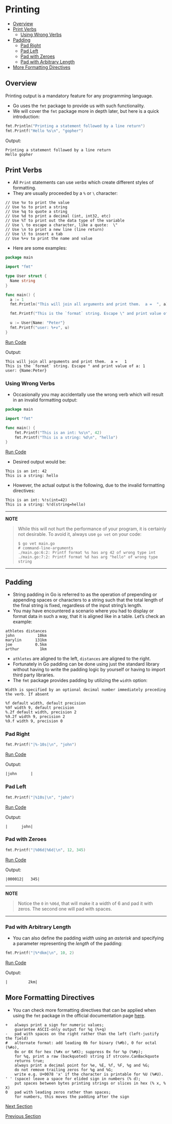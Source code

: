 # Printing

- [Overview](#overview)
- [Print Verbs](#print-verbs)
    - [Using Wrong Verbs](#using-wrong-verbs)
- [Padding](#padding)
    - [Pad Right](#pad-right)
    - [Pad Left](#pad-left)
    - [Pad with Zeroes](#pad-with-zeroes)
    - [Pad with Arbitrary Length](#pad-with-arbitrary-length)
- [More Formatting Directives](#more-formatting-directives)

## Overview

Printing output is a mandatory feature for any programming language.

- Go uses the `fmt` package to provide us with such functionality.
- We will cover the `fmt` package more in depth later, but here is a quick introduction:

```go
fmt.Println("Printing a statement followed by a line return")
fmt.Printf("Hello %s\n", "gopher")
```

Output:

```
Printing a statement followed by a line return
Hello gopher
```

## Print Verbs

- All `Print` statements can use _verbs_ which create different styles of formatting.
- They are usually proceeded by a `%` or `\` character:

```
// Use %v to print the value
// Use %s to print a string
// Use %q to quote a string
// Use %d to print a decimal (int, int32, etc)
// Use %T to print out the data type of the variable
// Use \ to escape a character, like a quote:  \"
// Use \n to print a new line (line return)
// Use \t to insert a tab
// Use %+v to print the name and value
```

- Here are some examples:

```go
package main

import "fmt"

type User struct {
  Name string
}

func main() {
  a := 1
  fmt.Println("This will join all arguments and print them.  a =  ", a)

  fmt.Printf("This is the `format` string. Escape \" and print value of a: %v\n", a)

  u := User{Name: "Peter"}
  fmt.Printf("user: %+v", u)
}
```

[Run Code](https://play.golang.org/p/SAXIMIgrjDW)

Output:

```
This will join all arguments and print them.  a =   1
This is the `format` string. Escape " and print value of a: 1
user: {Name:Peter}
```

### Using Wrong Verbs

- Occasionally you may accidentally use the wrong verb which will result in an invalid formatting output:

```go
package main

import "fmt"

func main() {
	fmt.Printf("This is an int: %s\n", 42)
	fmt.Printf("This is a string: %d\n", "hello")
}
```

[Run Code](https://play.golang.org/p/B5lHfvqUmz3)

- Desired output would be:

```
This is an int: 42
This is a string: hello
```

- However, the actual output is the following, due to the invalid formatting directives:

```
This is an int: %!s(int=42)
This is a string: %!d(string=hello)
```

---
__NOTE__

> While this will not hurt the performance of your program, it is certainly not desirable. To avoid it, always use
> `go vet` on your code:
> ```
> $ go vet main.go
> # command-line-arguments
> ./main.go:6:2: Printf format %s has arg 42 of wrong type int
> ./main.go:7:2: Printf format %d has arg "hello" of wrong type string
> ```
---

## Padding

- String padding in Go is referred to as the operation of prepending or appending spaces or characters to a string such
  that the total length of the final string is fixed, regardless of the input string’s length.
- You may have encountered a scenario where you had to display or format data in such a way, that it is aligned like in
  a table. Let’s check an example:

```
athletes distances
john          10km
marylin      131km
joe          0.5km
arthur         1km
```

- `athletes` are aligned to the left, `distances` are aligned to the right.
- Fortunately in Go padding can be done using just the standard library without having to write the padding logic by
  yourself or having to import third party libraries.
- The `fmt` package provides padding by utilizing the `width` option:

```
Width is specified by an optional decimal number immediately preceding the verb. If absent

%f default width, default precision
%9f width 9, default precision
%.2f default width, precision 2
%9.2f width 9, precision 2
%9.f width 9, precision 0
```

### Pad Right

```go
fmt.Printf("|%-10s|\n", "john")
```

[Run Code](https://play.golang.org/p/ln1wJ0gkuKA)

Output:

```
|john      |
```

### Pad Left

```go
fmt.Printf("|%10s|\n", "john")
```

[Run Code](https://play.golang.org/p/0-_DkCuw8pm)

Output:

```
|      john|
```

### Pad with Zeroes

```go
fmt.Printf("|%06d|%6d|\n", 12, 345)
```

[Run Code](https://play.golang.org/p/v0HxF7v-Art)

Output:

```
|000012|   345|
```

---
__NOTE__
> Notice the `0` in `%06d`, that will make it a width of 6 and pad it with zeros. The second one will pad with spaces.
---

### Pad with Arbitrary Length

- You can also define the padding _width_ using an _asterisk_ and specifying a parameter representing the _length_ of
  the padding:

```go
fmt.Printf("|%*dkm|\n", 10, 2)
```

[Run Code](https://play.golang.org/p/fOP36RHLnop)

Output:

```
|         2km|
```

## More Formatting Directives

- You can check more formatting directives that can be applied when using the `fmt` package in the official
  documentation page [here](https://pkg.go.dev/fmt#pkg-overview).

```
+	always print a sign for numeric values;
	guarantee ASCII-only output for %q (%+q)
-	pad with spaces on the right rather than the left (left-justify the field)
#	alternate format: add leading 0b for binary (%#b), 0 for octal (%#o),
	0x or 0X for hex (%#x or %#X); suppress 0x for %p (%#p);
	for %q, print a raw (backquoted) string if strconv.CanBackquote
	returns true;
	always print a decimal point for %e, %E, %f, %F, %g and %G;
	do not remove trailing zeros for %g and %G;
	write e.g. U+0078 'x' if the character is printable for %U (%#U).
' '	(space) leave a space for elided sign in numbers (% d);
	put spaces between bytes printing strings or slices in hex (% x, % X)
0	pad with leading zeros rather than spaces;
	for numbers, this moves the padding after the sign
```

[Next Section](08-utf-8.md)

[Previous Section](06-strings.md)

